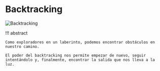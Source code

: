 # Backtracking

![Backtracking](../assets/covers/chapter_backtracking.jpg)

!!! abstract

    Como exploradores en un laberinto, podemos encontrar obstáculos en nuestro camino.

    El poder del backtracking nos permite empezar de nuevo, seguir intentándolo y, finalmente, encontrar la salida que nos lleva a la luz.

